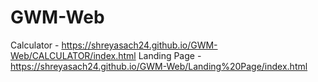 # GWM-Web

Calculator - https://shreyasach24.github.io/GWM-Web/CALCULATOR/index.html
Landing Page - https://shreyasach24.github.io/GWM-Web/Landing%20Page/index.html

